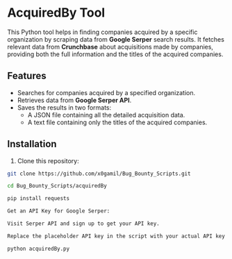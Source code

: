 # AcquiredBy Tool

This Python tool helps in finding companies acquired by a specific organization by scraping data from **Google Serper** search results. It fetches relevant data from **Crunchbase** about acquisitions made by companies, providing both the full information and the titles of the acquired companies.

## Features

- Searches for companies acquired by a specified organization.
- Retrieves data from **Google Serper API**.
- Saves the results in two formats:
  - A JSON file containing all the detailed acquisition data.
  - A text file containing only the titles of the acquired companies.

## Installation

1. Clone this repository:

```bash
git clone https://github.com/x0gamil/Bug_Bounty_Scripts.git

cd Bug_Bounty_Scripts/acquiredBy

pip install requests

Get an API Key for Google Serper:

Visit Serper API and sign up to get your API key.

Replace the placeholder API key in the script with your actual API key.

python acquiredBy.py
 
